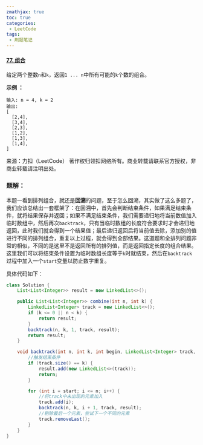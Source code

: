 ```yaml
---
zmathjax: true
toc: true
categories:
 - LeetCode
tags:
 - 刷题笔记
---
```


#### [77. 组合](https://leetcode-cn.com/problems/combinations/)

给定两个整数`n`和`k`，返回`1 ... n`中所有可能的`k`个数的组合。

<!--more-->

**示例 ：**

```
输入: n = 4, k = 2
输出:
[
  [2,4],
  [3,4],
  [2,3],
  [1,2],
  [1,3],
  [1,4],
]
```

来源：力扣（LeetCode）
著作权归领扣网络所有。商业转载请联系官方授权，非商业转载请注明出处。

### 题解：

本题一看到排列组合，就还是**回溯**的问题，至于怎么回溯，其实做了这么多题了，我们应该总结出一套框架了：在回溯中，首先会判断结束条件，如果满足结束条件，就将结果保存并返回；如果不满足结束条件，我们需要递归地将当前数值加入临时数组中，然后再次`backtrack`，只有当临时数组的长度符合要求时才会递归地返回，此时我们就会得到一个结果值；最后递归返回后将当前值去除，添加别的值进行不同的排列组合，重复以上过程，就会得到全部结果。这道题和全排列问题非常的相似，不同的是这里不是返回所有的排列值，而是返回指定长度的组合结果。这里我们可以将结束条件设置为临时数组长度等于`k`时就结束，然后在`backtrack`过程中加入一个`start`变量以防止数字重复。

具体代码如下：

```java
class Solution {
    List<List<Integer>> result = new LinkedList<>();

    public List<List<Integer>> combine(int n, int k) {
        LinkedList<Integer> track = new LinkedList<>();
        if (k <= 0 || n < k) {
            return result;
        }
        backtrack(n, k, 1, track, result);
        return result;
    }

    void backtrack(int n, int k, int begin, LinkedList<Integer> track, List<List<Integer>> result) {
        //触发结束条件
        if (track.size() == k) {
            result.add(new LinkedList<>(track));
            return;
        }

        for (int i = start; i <= n; i++) {
            //将track中未出现的元素加入
            track.add(i);
            backtrack(n, k, i + 1, track, result);
            //剔除最后一个元素，尝试下一个不同的元素
            track.removeLast();
        }
    }
}
```

